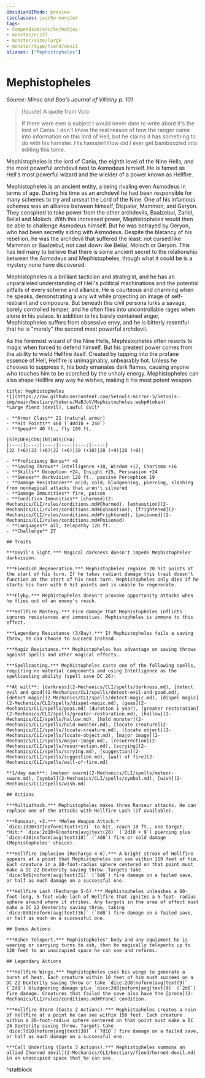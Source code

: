 ```yaml
---
obsidianUIMode: preview
cssclasses: json5e-monster
tags:
- compendium/src/5e/mabjov
- monster/cr/27
- monster/size/large
- monster/type/fiend/devil
aliases: ["Mephistopheles"]
---
```

# Mephistopheles
*Source: Minsc and Boo's Journal of Villainy p. 101*  

> [!quote] A quote from Volo  
> 
> If there were ever a subject I would never dare to write about it's the lord of Cania. I don't know the real reason of how the ranger came into information on this lord of Hell, but he claims it has something to do with his hamster. His hamster! How did I ever get bamboozled into editing this tome.

Mephistopheles is the lord of Cania, the eighth level of the Nine Hells, and the most powerful archdevil next to Asmodeus himself. He is famed as Hell's most powerful wizard and the wielder of a power known as Hellfire.

Mephistopheles is an ancient entity, a being rivaling even Asmodeus in terms of age. During his time as an archdevil he had been responsible for many schemes to try and unseat the Lord of the Nine. One of his infamous schemes was an alliance between himself, Dispater, Mammon, and Geryon. They conspired to take power from the other archdevils, Baalzebul, Zariel, Belial and Moloch. With this increased power, Mephistopheles would then be able to challenge Asmodeus himself. But he was betrayed by Geryon, who had been secretly siding with Asmodeus. Despite the blatancy of his rebellion, he was the archdevil that suffered the least: not cursed like Mammon or Baalzebul; not cast down like Belial, Moloch or Geryon. This has led many to believe that there is some ancient secret to the relationship between the Asmodeus and Mephistopheles, though what it could be is a mystery none have discovered.

Mephistopheles is a brilliant tactician and strategist, and he has an unparalleled understanding of Hell's political machinations and the potential pitfalls of every scheme and alliance. He is courteous and charming when he speaks, demonstrating a wry wit while projecting an image of self-restraint and composure. But beneath this civil persona lurks a savage, barely controlled temper, and he often flies into uncontrollable rages when alone in his palace. In addition to his barely contained anger, Mephistopheles suffers from obsessive envy, and he is bitterly resentful that he is "merely" the second most powerful archdevil.

As the foremost wizard of the Nine Hells, Mephistopheles often resorts to magic when forced to defend himself. But his greatest power comes from the ability to wield Hellfire itself. Created by tapping into the profane essence of Hell, Hellfire is unimaginably, unbearably hot. Unless he chooses to suppress it, his body emanates dark flames, causing anyone who touches him to be scorched by the unholy energy. Mephistopheles can also shape Hellfire any way he wishes, making it his most potent weapon.

```ad-statblock
title: Mephistopheles
![](https://raw.githubusercontent.com/5etools-mirror-3/5etools-img/main/bestiary/tokens/MaBJoV/Mephistopheles.webp#token)
*Large fiend (devil), Lawful Evil*

- **Armor Class** 21 (natural armor)
- **Hit Points** 460 (`40d10 + 240`)
- **Speed** 40 ft., fly 100 ft.

|STR|DEX|CON|INT|WIS|CHA|
|:---:|:---:|:---:|:---:|:---:|:---:|
|22 (+6)|23 (+6)|22 (+6)|30 (+10)|28 (+9)|26 (+8)|

- **Proficiency Bonus** +8
- **Saving Throws** Intelligence +18, Wisdom +17, Charisma +16
- **Skills** Deception +24, Insight +25, Persuasion +24
- **Senses** darkvision 120 ft., passive Perception 19
- **Damage Resistances** acid; cold; bludgeoning, piercing, slashing from nonmagical attacks that aren't silvered
- **Damage Immunities** fire, poison
- **Condition Immunities** [charmed](2-Mechanics/CLI/rules/conditions.md#Charmed), [exhaustion](2-Mechanics/CLI/rules/conditions.md#Exhaustion), [frightened](2-Mechanics/CLI/rules/conditions.md#Frightened), [poisoned](2-Mechanics/CLI/rules/conditions.md#Poisoned)
- **Languages** all, telepathy 120 ft.
- **Challenge** 27

## Traits

***Devil's Sight.*** Magical darkness doesn't impede Mephistopheles' darkvision.

***Fiendish Regeneration.*** Mephistopheles regains 20 hit points at the start of his turn. If he takes radiant damage this trait doesn't function at the start of his next turn. Mephistopheles only dies if he starts his turn with 0 hit points and is unable to regenerate.

***Flyby.*** Mephistopheles doesn't provoke opportunity attacks when he flies out of an enemy's reach.

***Hellfire Mastery.*** Fire damage that Mephistopheles inflicts ignores resistances and immunities. Mephistopheles is immune to this effect.

***Legendary Resistance (3/Day).*** If Mephistopheles fails a saving throw, he can choose to succeed instead.

***Magic Resistance.*** Mephistopheles has advantage on saving throws against spells and other magical effects.

***Spellcasting.*** Mephistopheles casts one of the following spells, requiring no material components and using Intelligence as the spellcasting ability (spell save DC 26):

**At will**: [darkness](2-Mechanics/CLI/spells/darkness.md), [detect evil and good](2-Mechanics/CLI/spells/detect-evil-and-good.md), [detect magic](2-Mechanics/CLI/spells/detect-magic.md), [dispel magic](2-Mechanics/CLI/spells/dispel-magic.md), [geas](2-Mechanics/CLI/spells/geas.md) (duration 1 year), [greater restoration](2-Mechanics/CLI/spells/greater-restoration.md), [hallow](2-Mechanics/CLI/spells/hallow.md), [hold monster](2-Mechanics/CLI/spells/hold-monster.md), [locate creature](2-Mechanics/CLI/spells/locate-creature.md), [locate object](2-Mechanics/CLI/spells/locate-object.md), [major image](2-Mechanics/CLI/spells/major-image.md), [resurrection](2-Mechanics/CLI/spells/resurrection.md), [scrying](2-Mechanics/CLI/spells/scrying.md), [suggestion](2-Mechanics/CLI/spells/suggestion.md), [wall of fire](2-Mechanics/CLI/spells/wall-of-fire.md)

**1/day each**: [meteor swarm](2-Mechanics/CLI/spells/meteor-swarm.md), [symbol](2-Mechanics/CLI/spells/symbol.md), [wish](2-Mechanics/CLI/spells/wish.md)

## Actions

***Multiattack.*** Mephistopheles makes three Ranseur attacks. He can replace one of the attacks with Hellfire Lash (if available).

***Ranseur, +3.*** *Melee Weapon Attack:* `dice:1d20+17|noform|text(+17)` to hit, reach 10 ft., one target. *Hit:* `dice:2d10+9|noform|avg|text(20)` (`2d10 + 9`) piercing plus `dice:4d8|noform|avg|text(18)` (`4d8`) fire or cold damage (Mephistopheles' choice).

***Hellfire Implosion (Recharge 4-6).*** A bright streak of Hellfire appears at a point that Mephistopheles can see within 150 feet of him. Each creature in a 20-foot-radius sphere centered on that point must make a DC 22 Dexterity saving throw. Targets take `dice:9d6|noform|avg|text(31)` (`9d6`) fire damage on a failed save, or half as much damage on a successful one.

***Hellfire Lash (Recharge 5-6).*** Mephistopheles unleashes a 60-foot-long, 5-foot-wide lash of Hellfire that ignites a 5-foot- radius sphere around where it strikes. Any targets in the area of effect must make a DC 22 Dexterity saving throw, taking `dice:8d8|noform|avg|text(36)` (`8d8`) fire damage on a failed save, or half as much on a successful one.

## Bonus Actions

***Ashen Teleport.*** Mephistopheles' body and any equipment he is wearing or carrying turns to ash, then he magically teleports up to 120 feet to an unoccupied space he can see and reforms.

## Legendary Actions

***Hellfire Wings.*** Mephistopheles uses his wings to generate a burst of heat. Each creature within 10 feet of him must succeed on a DC 22 Dexterity saving throw or take `dice:2d8|noform|avg|text(9)` (`2d8`) bludgeoning damage plus `dice:2d8|noform|avg|text(9)` (`2d8`) fire damage. Creatures that failed the save also have the [prone](2-Mechanics/CLI/rules/conditions.md#Prone) condition.

***Hellfire Storm (Costs 2 Actions).*** Mephistopheles creates a rain of Hellfire at a point he can see within 150 feet. Each creature within a 20-foot-radius sphere centered on that point must make a DC 24 Dexterity saving throw. Targets take `dice:7d10|noform|avg|text(38)` (`7d10`) fire damage on a failed save, or half as much damage on a successful one.

***Call Underling (Costs 3 Actions).*** Mephistopheles summons an allied [horned devil](2-Mechanics/CLI/bestiary/fiend/horned-devil.md) in an unoccupied space that he can see.
```
^statblock